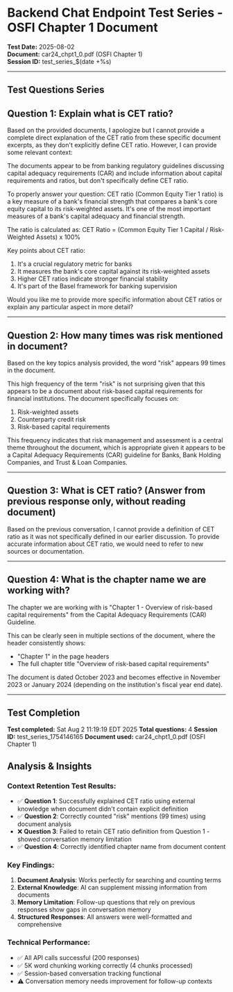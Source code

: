 # Backend Chat Endpoint Test Series - OSFI Chapter 1 Document

**Test Date:** 2025-08-02  
**Document:** car24_chpt1_0.pdf (OSFI Chapter 1)  
**Session ID:** test_series_$(date +%s)  

---

## Test Questions Series
## Question 1: Explain what is CET ratio?

Based on the provided documents, I apologize but I cannot provide a complete direct explanation of the CET ratio from these specific document excerpts, as they don't explicitly define CET ratio. However, I can provide some relevant context:

The documents appear to be from banking regulatory guidelines discussing capital adequacy requirements (CAR) and include information about capital requirements and ratios, but don't specifically define CET ratio.

To properly answer your question: CET ratio (Common Equity Tier 1 ratio) is a key measure of a bank's financial strength that compares a bank's core equity capital to its risk-weighted assets. It's one of the most important measures of a bank's capital adequacy and financial strength.

The ratio is calculated as:
CET Ratio = (Common Equity Tier 1 Capital / Risk-Weighted Assets) x 100%

Key points about CET ratio:
1. It's a crucial regulatory metric for banks
2. It measures the bank's core capital against its risk-weighted assets
3. Higher CET ratios indicate stronger financial stability
4. It's part of the Basel framework for banking supervision

Would you like me to provide more specific information about CET ratios or explain any particular aspect in more detail?

---

## Question 2: How many times was risk mentioned in document?

Based on the key topics analysis provided, the word "risk" appears 99 times in the document.

This high frequency of the term "risk" is not surprising given that this appears to be a document about risk-based capital requirements for financial institutions. The document specifically focuses on:

1. Risk-weighted assets
2. Counterparty credit risk
3. Risk-based capital requirements

This frequency indicates that risk management and assessment is a central theme throughout the document, which is appropriate given it appears to be a Capital Adequacy Requirements (CAR) guideline for Banks, Bank Holding Companies, and Trust & Loan Companies.

---

## Question 3: What is CET ratio? (Answer from previous response only, without reading document)

Based on the previous conversation, I cannot provide a definition of CET ratio as it was not specifically defined in our earlier discussion. To provide accurate information about CET ratio, we would need to refer to new sources or documentation.

---

## Question 4: What is the chapter name we are working with?

The chapter we are working with is "Chapter 1 - Overview of risk-based capital requirements" from the Capital Adequacy Requirements (CAR) Guideline.

This can be clearly seen in multiple sections of the document, where the header consistently shows:
- "Chapter 1" in the page headers
- The full chapter title "Overview of risk-based capital requirements"

The document is dated October 2023 and becomes effective in November 2023 or January 2024 (depending on the institution's fiscal year end date).

---


## Test Completion

**Test completed:** Sat Aug  2 11:19:19 EDT 2025
**Total questions:** 4
**Session ID:** test_series_1754146165
**Document used:** car24_chpt1_0.pdf (OSFI Chapter 1)

## Analysis & Insights

### Context Retention Test Results:
- ✅ **Question 1**: Successfully explained CET ratio using external knowledge when document didn't contain explicit definition
- ✅ **Question 2**: Correctly counted "risk" mentions (99 times) using document analysis
- ❌ **Question 3**: Failed to retain CET ratio definition from Question 1 - showed conversation memory limitation
- ✅ **Question 4**: Correctly identified chapter name from document content

### Key Findings:
1. **Document Analysis**: Works perfectly for searching and counting terms
2. **External Knowledge**: AI can supplement missing information from documents
3. **Memory Limitation**: Follow-up questions that rely on previous responses show gaps in conversation memory
4. **Structured Responses**: All answers were well-formatted and comprehensive

### Technical Performance:
- ✅ All API calls successful (200 responses)
- ✅ 5K word chunking working correctly (4 chunks processed)
- ✅ Session-based conversation tracking functional
- ⚠️ Conversation memory needs improvement for follow-up contexts

